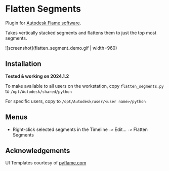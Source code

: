 # Flatten Segments

Plugin for [Autodesk Flame software](http://www.autodesk.com/products/flame).

Takes vertically stacked segments and flattens them to just the top most segments.

![screenshot](flatten_segment_demo.gif | width=960)

## Installation
**Tested & working on 2024.1.2**

To make available to all users on the workstation, copy `flatten_segments.py` to `/opt/Autodesk/shared/python`

For specific users, copy to `/opt/Autodesk/user/<user name>/python`

## Menus
- Right-click selected segments in the Timeline `->` Edit... `->` Flatten Segments

## Acknowledgements
UI Templates courtesy of [pyflame.com](http://www.pyflame.com)
